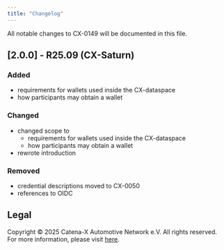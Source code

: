 ```yaml
---
title: "Changelog"
---
```


All notable changes to CX-0149 will be documented in this file.

## [2.0.0] - R25.09 (CX-Saturn)

### Added

- requirements for wallets used inside the CX-dataspace
- how participants may obtain a wallet

### Changed

- changed scope to
  - requirements for wallets used inside the CX-dataspace
  - how participants may obtain a wallet
- rewrote introduction

### Removed

- credential descriptions moved to CX-0050
- references to OIDC

## Legal

Copyright © 2025 Catena-X Automotive Network e.V. All rights reserved. For more information, please visit [here](/copyright).
